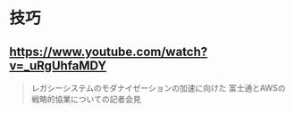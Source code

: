 # 技巧

## https://www.youtube.com/watch?v=_uRgUhfaMDY

> レガシーシステムのモダナイゼーションの加速に向けた 富士通とAWSの戦略的協業についての記者会見 
